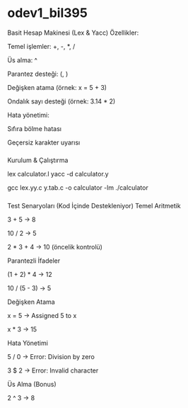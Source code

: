 # odev1_bil395

Basit Hesap Makinesi (Lex & Yacc)
Özellikler:

Temel işlemler: +, -, *, /

Üs alma: ^

Parantez desteği: (, )

Değişken atama (örnek: x = 5 + 3)

Ondalık sayı desteği (örnek: 3.14 * 2)

Hata yönetimi:

Sıfıra bölme hatası

Geçersiz karakter uyarısı

#####
Kurulum & Çalıştırma


lex calculator.l
yacc -d calculator.y


gcc lex.yy.c y.tab.c -o calculator -lm
./calculator


#####
Test Senaryoları (Kod İçinde Destekleniyor)
Temel Aritmetik

3 + 5 → 8

10 / 2 → 5

2 * 3 + 4 → 10 (öncelik kontrolü)

Parantezli İfadeler

(1 + 2) * 4 → 12

10 / (5 - 3) → 5

Değişken Atama

x = 5 → Assigned 5 to x

x * 3 → 15

Hata Yönetimi

5 / 0 → Error: Division by zero

3 $ 2 → Error: Invalid character

Üs Alma (Bonus)

2 ^ 3 → 8


#####
